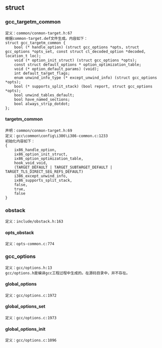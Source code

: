 ## struct
### gcc_targetm_common
    定义：common/conmon-target.h:67
    根据common-target.def文件生成。内容如下：
    struct gcc_targetm_common {
        bool (* handle_option) (struct gcc_options *opts, struct gcc_options *opts_set, const struct cl_decoded_option *decoded, location_t loc);
        void (* option_init_struct) (struct gcc_options *opts);
        const struct default_options * option_optimization_table;
        void (* option_default_params) (void);
        int default_target_flags;
        enum unwind_info_type (* except_unwind_info) (struct gcc_options *opts);
        bool (* supports_split_stack) (bool report, struct gcc_options *opts);
        bool unwind_tables_default;
        bool have_named_sections;
        bool always_strip_dotdot;
    };
#### targetm_common
    声明：common/conmon-target.h:69
    定义：gcc\common\config\i386\i386-common.c:1233
    初始化内容如下：
    {
        ix86_handle_option,
        ix86_option_init_struct,
        ix86_option_optimization_table,
        hook_void_void,
        (TARGET_DEFAULT | TARGET_SUBTARGET_DEFAULT | TARGET_TLS_DIRECT_SEG_REFS_DEFAULT)
        i386_except_unwind_info,
        ix86_supports_split_stack,
        false,
        true,
        false
    }
### obstack
    定义：include/obstack.h:163
#### opts_obstack
    定义：opts-common.c:774
### gcc_options
    定义：gcc/options.h:13
    gcc/options.h是编译gcc工程过程中生成的。在源码目录中，并不存在。
#### global_options
    定义：gcc/options.c:1972
#### global_options_set
    定义：gcc/options.c:1973
#### global_options_init
    定义：gcc/options.c:1096
    

